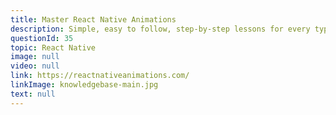 ```yaml
---
title: Master React Native Animations
description: Simple, easy to follow, step-by-step lessons for every type of animation
questionId: 35
topic: React Native
image: null
video: null
link: https://reactnativeanimations.com/
linkImage: knowledgebase-main.jpg
text: null
---
```

